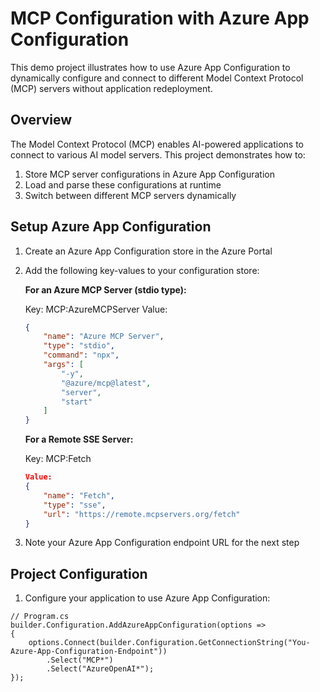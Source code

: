 # MCP Configuration with Azure App Configuration

This demo project illustrates how to use Azure App Configuration to dynamically configure and connect to different Model Context Protocol (MCP) servers without application redeployment.

## Overview

The Model Context Protocol (MCP) enables AI-powered applications to connect to various AI model servers. This project demonstrates how to:

1. Store MCP server configurations in Azure App Configuration
2. Load and parse these configurations at runtime
3. Switch between different MCP servers dynamically

## Setup Azure App Configuration

1. Create an Azure App Configuration store in the Azure Portal
2. Add the following key-values to your configuration store:

    **For an Azure MCP Server (stdio type):**
    
    Key: MCP:AzureMCPServer
    Value:
    
    ```json
    {
        "name": "Azure MCP Server",
        "type": "stdio",
        "command": "npx",
        "args": [
            "-y",
            "@azure/mcp@latest",
            "server",
            "start"
        ]
    }
    ```

    **For a Remote SSE Server:**  
    
    Key: MCP:Fetch

    ```json
    Value: 
    {
        "name": "Fetch",
        "type": "sse",
        "url": "https://remote.mcpservers.org/fetch"
    }
    ```

3. Note your Azure App Configuration endpoint URL for the next step

## Project Configuration

1. Configure your application to use Azure App Configuration:
```
// Program.cs
builder.Configuration.AddAzureAppConfiguration(options =>
{
    options.Connect(builder.Configuration.GetConnectionString("You-Azure-App-Configuration-Endpoint"))
        .Select("MCP*")
        .Select("AzureOpenAI*");
});
```
